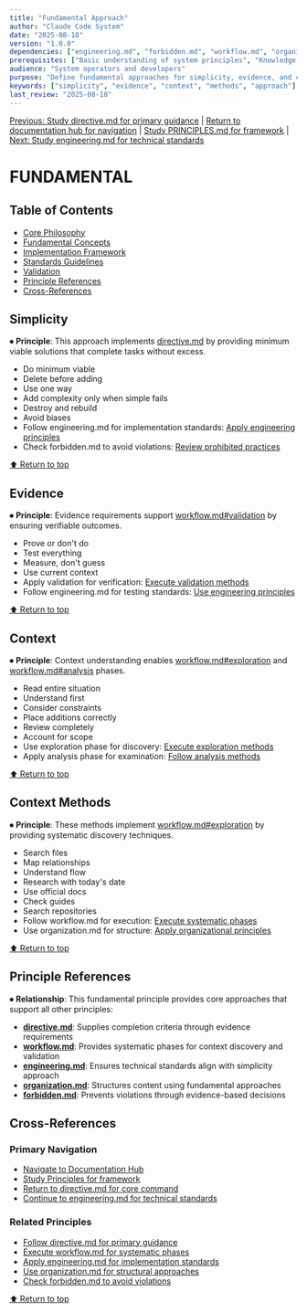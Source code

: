 ```yaml
---
title: "Fundamental Approach"
author: "Claude Code System"
date: "2025-08-18"
version: "1.0.0"
dependencies: ["engineering.md", "forbidden.md", "workflow.md", "organization.md"]
prerequisites: ["Basic understanding of system principles", "Knowledge of workflow phases"]
audience: "System operators and developers"
purpose: "Define fundamental approaches for simplicity, evidence, and context"
keywords: ["simplicity", "evidence", "context", "methods", "approach"]
last_review: "2025-08-18"
---
```


[Previous: Study directive.md for primary guidance](directive.md) | [Return to documentation hub for navigation](../index.md) | [Study PRINCIPLES.md for framework](../PRINCIPLES.md) | [Next: Study engineering.md for technical standards](engineering.md)

# FUNDAMENTAL

## Table of Contents
- [Core Philosophy](#core-philosophy)
- [Fundamental Concepts](#fundamental-concepts)
- [Implementation Framework](#implementation-framework)
- [Standards Guidelines](#standards-guidelines)
- [Validation](#validation)
- [Principle References](#principle-references)
- [Cross-References](#cross-references)

## Simplicity

⏺ **Principle**: This approach implements [directive.md](directive.md) by providing minimum viable solutions that complete tasks without excess.

- Do minimum viable
- Delete before adding
- Use one way
- Add complexity only when simple fails
- Destroy and rebuild
- Avoid biases
- Follow engineering.md for implementation standards: [Apply engineering principles](engineering.md)
- Check forbidden.md to avoid violations: [Review prohibited practices](forbidden.md)

[⬆ Return to top](#fundamental-approach)

## Evidence

⏺ **Principle**: Evidence requirements support [workflow.md#validation](workflow.md#7-validation) by ensuring verifiable outcomes.

- Prove or don't do
- Test everything
- Measure, don't guess
- Use current context
- Apply validation for verification: [Execute validation methods](workflow.md#7-validation)
- Follow engineering.md for testing standards: [Use engineering principles](engineering.md)

[⬆ Return to top](#fundamental-approach)

## Context

⏺ **Principle**: Context understanding enables [workflow.md#exploration](workflow.md#2-exploration) and [workflow.md#analysis](workflow.md#3-analysis) phases.

- Read entire situation
- Understand first
- Consider constraints
- Place additions correctly
- Review completely
- Account for scope
- Use exploration phase for discovery: [Execute exploration methods](workflow.md#2-exploration)
- Apply analysis phase for examination: [Follow analysis methods](workflow.md#3-analysis)

[⬆ Return to top](#fundamental-approach)

## Context Methods

⏺ **Principle**: These methods implement [workflow.md#exploration](workflow.md#2-exploration) by providing systematic discovery techniques.

- Search files
- Map relationships
- Understand flow
- Research with today's date
- Use official docs
- Check guides
- Search repositories
- Follow workflow.md for execution: [Execute systematic phases](workflow.md)
- Use organization.md for structure: [Apply organizational principles](organization.md)

[⬆ Return to top](#fundamental-approach)

## Principle References

⏺ **Relationship**: This fundamental principle provides core approaches that support all other principles:
- **[directive.md](directive.md)**: Supplies completion criteria through evidence requirements
- **[workflow.md](workflow.md)**: Provides systematic phases for context discovery and validation
- **[engineering.md](engineering.md)**: Ensures technical standards align with simplicity approach
- **[organization.md](organization.md)**: Structures content using fundamental approaches
- **[forbidden.md](forbidden.md)**: Prevents violations through evidence-based decisions

## Cross-References

### Primary Navigation
- [Navigate to Documentation Hub](../index.md)
- [Study Principles for framework](../PRINCIPLES.md)
- [Return to directive.md for core command](directive.md)
- [Continue to engineering.md for technical standards](engineering.md)

### Related Principles
- [Follow directive.md for primary guidance](directive.md)
- [Execute workflow.md for systematic phases](workflow.md)
- [Apply engineering.md for implementation standards](engineering.md)
- [Use organization.md for structural approaches](organization.md)
- [Check forbidden.md to avoid violations](forbidden.md)

[⬆ Return to top](#fundamental-approach)